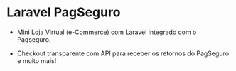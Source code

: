 # Laravel PagSeguro

- Mini Loja Virtual (e-Commerce) com Laravel integrado com o Pagseguro.

- Checkout transparente com API para receber os retornos do PagSeguro e muito mais!